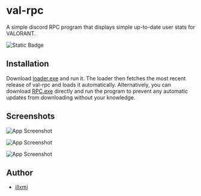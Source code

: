 
# val-rpc

A simple discord RPC program that displays simple up-to-date user stats for VALORANT.
 
![Static Badge](https://img.shields.io/badge/Build-1.3-green)

## Installation

Download [loader.exe](https://github.com/illxmi/val-rpc/raw/main/loader.exe) and run it. The loader then fetches the most recent release of val-rpc and loads it automatically. Alternatively, you can download [RPC.exe](https://github.com/illxmi/val-rpc/raw/main/RPC.exe) directly and run the program to prevent any automatic updates from downloading without your knowledge.
## Screenshots

![App Screenshot](https://i.gyazo.com/8a310597139583ca54db771e90160672.png)

![App Screenshot](https://i.gyazo.com/08e371fb0f84f817d05cc850a5083d81.png)

![App Screenshot](https://i.gyazo.com/15b89e7e73f70d0a7c2a9f62ec42604c.png)

## Author

- [illxmi](https://www.github.com/illxmi)

